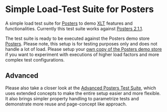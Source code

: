 # Simple Load-Test Suite for Posters
A simple load test suite for [Posters](https://github.com/Xceptance/posters-demo-store) to demo [XLT](https://github.com/Xceptance/XLT) features and functionalities. Currently this test suite works against [Posters 2.1.1](https://github.com/Xceptance/posters-demo-store/releases/tag/2.1.1).

The test suite is ready to be executed against the Posters demo store [Posters](https://posters.xceptance.io:8443/). Please note, this setup is for testing purposes only and does not handle a lot of load. Please setup your [own copy of the Posters demo store](https://github.com/Xceptance/posters-demo-store) if you want to experiment with executions of higher load factors and more complex test configurations.

## Advanced
Please also take a closer look at the [Advanced Posters Test Suite](https://github.com/Xceptance/posters-advanced-loadtest-suite), which uses extended concepts to make the entire setup easier and more flexible. It also brings simpler property handling to parametrize tests and demonstrate more reuse and page-concept like approach.


